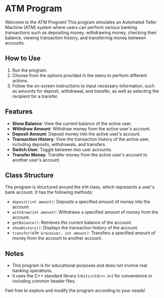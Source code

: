 # ATM Program

Welcome to the ATM Program! This program simulates an Automated Teller Machine (ATM) system where users can perform various banking transactions such as depositing money, withdrawing money, checking their balance, viewing transaction history, and transferring money between accounts.

## How to Use

1. Run the program.
2. Choose from the options provided in the menu to perform different actions.
3. Follow the on-screen instructions to input necessary information, such as amounts for deposit, withdrawal, and transfer, as well as selecting the recipient for a transfer.

## Features

- **Show Balance**: View the current balance of the active user.
- **Withdraw Amount**: Withdraw money from the active user's account.
- **Deposit Amount**: Deposit money into the active user's account.
- **Transaction History**: View the transaction history of the active user, including deposits, withdrawals, and transfers.
- **Switch User**: Toggle between two user accounts.
- **Transfer Money**: Transfer money from the active user's account to another user's account.

## Class Structure

The program is structured around the `ATM` class, which represents a user's bank account. It has the following methods:

- `deposit(int amount)`: Deposits a specified amount of money into the account.
- `withdraw(int amount)`: Withdraws a specified amount of money from the account.
- `getBalance()`: Retrieves the current balance of the account.
- `showHistory()`: Displays the transaction history of the account.
- `transfer(ATM &receiver, int amount)`: Transfers a specified amount of money from the account to another account.

## Notes

- This program is for educational purposes and does not involve real banking operations.
- It uses the C++ standard library (`<bits/stdc++.h>`) for convenience in including common header files.

Feel free to explore and modify the program according to your needs!

